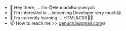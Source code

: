 - 👋 Hey there, ... I’m @HennadiiBorysevych
- 👀 I’m interested in ...becoming Developer very much😜
- 🌱 I’m currently learning ... HTML&CSS😶‍🌫️
- 📫 How to reach me >> genuch3@gmail.com🌐

<!---
HennadiiBorysevych/HennadiiBorysevych is a ✨ special ✨ repository because its `README.md` (this file) appears on your GitHub profile.
You can click the Preview link to take a look at your changes.
--->

